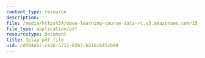 ```yaml
---
content_type: resource
description: ''
file: /media/https%3A/open-learning-course-data-rc.s3.amazonaws.com/15-s12-blockchain-and-money-fall-2018/cdf04eb2ca36571102b7b216c645cb99_CJCKTixMb70.pdf
file_type: application/pdf
resourcetype: Document
title: 3play pdf file
uid: cdf04eb2-ca36-5711-02b7-b216c645cb99
---
```

